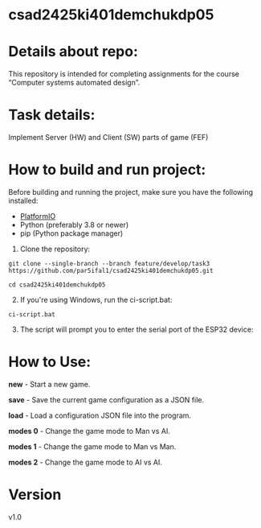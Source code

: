 # csad2425ki401demchukdp05

# Details about repo:
This repository is intended for completing assignments for the course “Computer systems automated design”.

# Task details:
Implement Server (HW) and Client (SW) parts of game (FEF) 

# How to build and run project:
Before building and running the project, make sure you have the following installed:

- [PlatformIO](https://platformio.org/install)
- Python (preferably 3.8 or newer)
- pip (Python package manager)

1. Clone the repository:

```git clone --single-branch --branch feature/develop/task3 https://github.com/par5ifal1/csad2425ki401demchukdp05.git```

```cd csad2425ki401demchukdp05```

2. If you're using Windows, run the ci-script.bat:

```ci-script.bat```

3. The script will prompt you to enter the serial port of the ESP32 device:

# How to Use:

**new** - Start a new game.

**save** - Save the current game configuration as a JSON file.

**load** - Load a configuration JSON file into the program.

**modes 0** - Change the game mode to Man vs AI.

**modes 1** - Change the game mode to Man vs Man.

**modes 2** - Change the game mode to AI vs AI.

# Version
v1.0